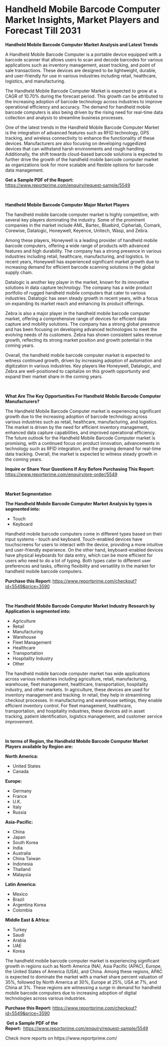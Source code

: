 <p><h1>Handheld Mobile Barcode Computer Market Insights, Market Players and Forecast Till 2031</h1></p><p><strong>Handheld Mobile Barcode Computer Market Analysis and Latest Trends</strong></p>
<p><p>A Handheld Mobile Barcode Computer is a portable device equipped with a barcode scanner that allows users to scan and decode barcodes for various applications such as inventory management, asset tracking, and point of sale transactions. These devices are designed to be lightweight, durable, and user-friendly for use in various industries including retail, healthcare, logistics, and manufacturing.</p><p>The Handheld Mobile Barcode Computer Market is expected to grow at a CAGR of 10.70% during the forecast period. This growth can be attributed to the increasing adoption of barcode technology across industries to improve operational efficiency and accuracy. The demand for handheld mobile barcode computers is also being driven by the rising need for real-time data collection and analysis to streamline business processes.</p><p>One of the latest trends in the Handheld Mobile Barcode Computer Market is the integration of advanced features such as RFID technology, GPS tracking, and wireless connectivity to enhance the functionality of these devices. Manufacturers are also focusing on developing ruggedized devices that can withstand harsh environments and rough handling. Additionally, the shift towards cloud-based barcode solutions is expected to further drive the growth of the handheld mobile barcode computer market as organizations look for more scalable and flexible options for barcode data management.</p></p>
<p><strong>Get a Sample PDF of the Report:&nbsp;</strong> <a href="https://www.reportprime.com/enquiry/request-sample/5549">https://www.reportprime.com/enquiry/request-sample/5549</a></p>
<p>&nbsp;</p>
<p><strong>Handheld Mobile Barcode Computer Major Market Players</strong></p>
<p><p>The handheld mobile barcode computer market is highly competitive, with several key players dominating the industry. Some of the prominent companies in the market include AML, Bartec, Bluebird, Cipherlab, Comark, Corewise, Datalogic, Honeywell, Keyence, Unitech, Wasp, and Zebra.</p><p>Among these players, Honeywell is a leading provider of handheld mobile barcode computers, offering a wide range of products with advanced features and high durability. The company has a strong presence in various industries including retail, healthcare, manufacturing, and logistics. In recent years, Honeywell has experienced significant market growth due to increasing demand for efficient barcode scanning solutions in the global supply chain.</p><p>Datalogic is another key player in the market, known for its innovative solutions in data capture technology. The company has a wide product portfolio of rugged handheld mobile computers that cater to various industries. Datalogic has seen steady growth in recent years, with a focus on expanding its market reach and enhancing its product offerings.</p><p>Zebra is also a major player in the handheld mobile barcode computer market, offering a comprehensive range of devices for efficient data capture and mobility solutions. The company has a strong global presence and has been focusing on developing advanced technologies to meet the evolving needs of its customers. Zebra has shown consistent sales revenue growth, reflecting its strong market position and growth potential in the coming years.</p><p>Overall, the handheld mobile barcode computer market is expected to witness continued growth, driven by increasing adoption of automation and digitization in various industries. Key players like Honeywell, Datalogic, and Zebra are well-positioned to capitalize on this growth opportunity and expand their market share in the coming years.</p></p>
<p>&nbsp;</p>
<p><strong>What Are The Key Opportunities For Handheld Mobile Barcode Computer Manufacturers?</strong></p>
<p><p>The Handheld Mobile Barcode Computer market is experiencing significant growth due to the increasing adoption of barcode technology across various industries such as retail, healthcare, manufacturing, and logistics. The market is driven by the need for efficient inventory management, enhanced data capture capabilities, and improved operational efficiency. The future outlook for the Handheld Mobile Barcode Computer market is promising, with a continued focus on product innovation, advancements in technology such as RFID integration, and the growing demand for real-time data tracking. Overall, the market is expected to witness steady growth in the coming years.</p></p>
<p><strong>Inquire or Share Your Questions If Any Before Purchasing This Report:</strong> <a href="https://www.reportprime.com/enquiry/pre-order/5549">https://www.reportprime.com/enquiry/pre-order/5549</a></p>
<p>&nbsp;</p>
<p><strong>Market Segmentation</strong></p>
<p><strong>The Handheld Mobile Barcode Computer Market Analysis by types is segmented into:</strong></p>
<p><ul><li>Touch</li><li>Keyboard</li></ul></p>
<p><p>Handheld mobile barcode computers come in different types based on their input systems - touch and keyboard. Touch-enabled devices have touchscreens for users to interact with the device, providing a more intuitive and user-friendly experience. On the other hand, keyboard-enabled devices have physical keyboards for data entry, which can be more efficient for users who need to do a lot of typing. Both types cater to different user preferences and tasks, offering flexibility and versatility in the market for handheld mobile barcode computers.</p></p>
<p><strong>Purchase this Report:&nbsp;</strong><a href="https://www.reportprime.com/checkout?id=5549&price=3590">https://www.reportprime.com/checkout?id=5549&price=3590</a></p>
<p>&nbsp;</p>
<p><strong>The Handheld Mobile Barcode Computer Market Industry Research by Application is segmented into:</strong></p>
<p><ul><li>Agriculture</li><li>Retail</li><li>Manufacturing</li><li>Warehouse</li><li>Fleet Management</li><li>Healthcare</li><li>Transportation</li><li>Hospitality Industry</li><li>Other</li></ul></p>
<p><p>The handheld mobile barcode computer market has wide applications across various industries including agriculture, retail, manufacturing, warehouse, fleet management, healthcare, transportation, hospitality industry, and other markets. In agriculture, these devices are used for inventory management and tracking. In retail, they help in streamlining checkout processes. In manufacturing and warehouse settings, they enable efficient inventory control. For fleet management, healthcare, transportation, and hospitality industries, these devices aid in asset tracking, patient identification, logistics management, and customer service improvement.</p></p>
<p>&nbsp;</p>
<p><strong>In terms of Region, the Handheld Mobile Barcode Computer Market Players available by Region are:</strong></p>
<p>
    <p> <strong> North America: </strong>
        <ul>
            <li>United States</li>
            <li>Canada</li>
        </ul>
        </p> 
    <p> <strong> Europe: </strong>
        <ul>
            <li>Germany</li>
            <li>France</li>
            <li>U.K.</li>
            <li>Italy</li>
            <li>Russia</li>
        </ul>
        </p> 
    <p> <strong> Asia-Pacific: </strong>
        <ul>
            <li>China</li>
            <li>Japan</li>
            <li>South Korea</li>
            <li>India</li>
            <li>Australia</li>
            <li>China Taiwan</li>
            <li>Indonesia</li>
            <li>Thailand</li>
            <li>Malaysia</li>
        </ul>
        </p> 
    <p> <strong> Latin America: </strong>
        <ul>
            <li>Mexico</li>
            <li>Brazil</li>
            <li>Argentina Korea</li>
            <li>Colombia</li>
        </ul>
        </p> 
    <p> <strong> Middle East & Africa: </strong>
        <ul>
            <li>Turkey</li>
            <li>Saudi</li>
            <li>Arabia</li>
            <li>UAE</li>
            <li>Korea</li>
        </ul>
    </p>
    </p>
<p><p>The handheld mobile barcode computer market is experiencing significant growth in regions such as North America (NA), Asia Pacific (APAC), Europe, the United States of America (USA), and China. Among these regions, APAC is expected to dominate the market with a market share percent valuation of 35%, followed by North America at 30%, Europe at 25%, USA at 7%, and China at 3%. These regions are witnessing a surge in demand for handheld mobile barcode computers due to increasing adoption of digital technologies across various industries.</p></p>
<p><strong>Purchase this Report: </strong><a href="https://www.reportprime.com/checkout?id=5549&price=3590">https://www.reportprime.com/checkout?id=5549&price=3590</a></p>
<p>&nbsp;<strong>Get a Sample PDF of the Report:&nbsp;&nbsp;</strong><a href="https://www.reportprime.com/enquiry/request-sample/5549">https://www.reportprime.com/enquiry/request-sample/5549</a></p>
<p><strong></strong></p>
<p>Check more reports on https://www.reportprime.com/</p>